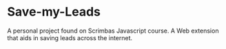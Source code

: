 # Save-my-Leads
A personal project found on Scrimbas Javascript course. 
A Web extension that aids in saving leads across the internet. 
